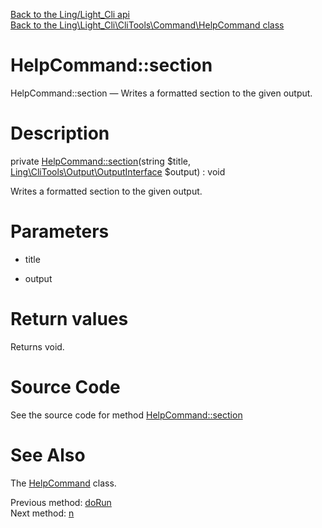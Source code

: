 [Back to the Ling/Light_Cli api](https://github.com/lingtalfi/Light_Cli/blob/master/doc/api/Ling/Light_Cli.md)<br>
[Back to the Ling\Light_Cli\CliTools\Command\HelpCommand class](https://github.com/lingtalfi/Light_Cli/blob/master/doc/api/Ling/Light_Cli/CliTools/Command/HelpCommand.md)


HelpCommand::section
================



HelpCommand::section — Writes a formatted section to the given output.




Description
================


private [HelpCommand::section](https://github.com/lingtalfi/Light_Cli/blob/master/doc/api/Ling/Light_Cli/CliTools/Command/HelpCommand/section.md)(string $title, [Ling\CliTools\Output\OutputInterface](https://github.com/lingtalfi/CliTools/blob/master/doc/api/Ling/CliTools/Output/OutputInterface.md) $output) : void




Writes a formatted section to the given output.




Parameters
================


- title

    

- output

    


Return values
================

Returns void.








Source Code
===========
See the source code for method [HelpCommand::section](https://github.com/lingtalfi/Light_Cli/blob/master/CliTools/Command/HelpCommand.php#L130-L134)


See Also
================

The [HelpCommand](https://github.com/lingtalfi/Light_Cli/blob/master/doc/api/Ling/Light_Cli/CliTools/Command/HelpCommand.md) class.

Previous method: [doRun](https://github.com/lingtalfi/Light_Cli/blob/master/doc/api/Ling/Light_Cli/CliTools/Command/HelpCommand/doRun.md)<br>Next method: [n](https://github.com/lingtalfi/Light_Cli/blob/master/doc/api/Ling/Light_Cli/CliTools/Command/HelpCommand/n.md)<br>


